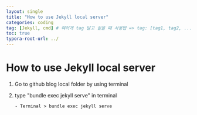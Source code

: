 ```yaml
---
layout: single
title: "How to use Jekyll local server"
categories: coding
tag: [Jekyll, cmd] # 여러개 tag 달고 싶을 때 사용법 => tag: [tag1, tag2, ...]
toc: true
typora-root-url: ../
---
```


# How to use Jekyll local server

1. Go to github blog local folder by using terminal

2. type "bundle exec jekyll serve" in terminal

   ```
   - Terminal > bundle exec jekyll serve
   
   ```

   ```


   ```
